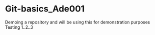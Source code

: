 # Git-basics_Ade001
Demoing a repository and will be using this for demonstration purposes
Testing  1..2..3
